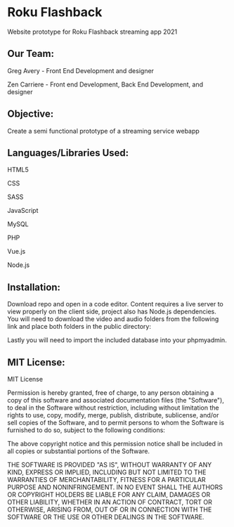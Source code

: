 # Roku Flashback

 Website prototype for Roku Flashback streaming app 2021

## Our Team:

Greg Avery - Front End Development and designer

Zen Carriere - Front end Development, Back End Development, and designer

## Objective:
Create a semi functional prototype of a streaming service webapp

## Languages/Libraries Used:
HTML5

CSS

SASS

JavaScript

MySQL

PHP

Vue.js

Node.js

## Installation:
Download repo and open in a code editor. Content requires a live server to view properly on the client side, project also has Node.js dependencies. You will need to download the video and audio folders from the following link and place both folders in the public directory:

Lastly you will need to import the included database into your phpmyadmin.

## MIT License:
MIT License

Permission is hereby granted, free of charge, to any person obtaining a copy
of this software and associated documentation files (the "Software"), to deal
in the Software without restriction, including without limitation the rights
to use, copy, modify, merge, publish, distribute, sublicense, and/or sell
copies of the Software, and to permit persons to whom the Software is
furnished to do so, subject to the following conditions:

The above copyright notice and this permission notice shall be included in all
copies or substantial portions of the Software.

THE SOFTWARE IS PROVIDED "AS IS", WITHOUT WARRANTY OF ANY KIND, EXPRESS OR
IMPLIED, INCLUDING BUT NOT LIMITED TO THE WARRANTIES OF MERCHANTABILITY,
FITNESS FOR A PARTICULAR PURPOSE AND NONINFRINGEMENT. IN NO EVENT SHALL THE
AUTHORS OR COPYRIGHT HOLDERS BE LIABLE FOR ANY CLAIM, DAMAGES OR OTHER
LIABILITY, WHETHER IN AN ACTION OF CONTRACT, TORT OR OTHERWISE, ARISING FROM,
OUT OF OR IN CONNECTION WITH THE SOFTWARE OR THE USE OR OTHER DEALINGS IN THE
SOFTWARE.
